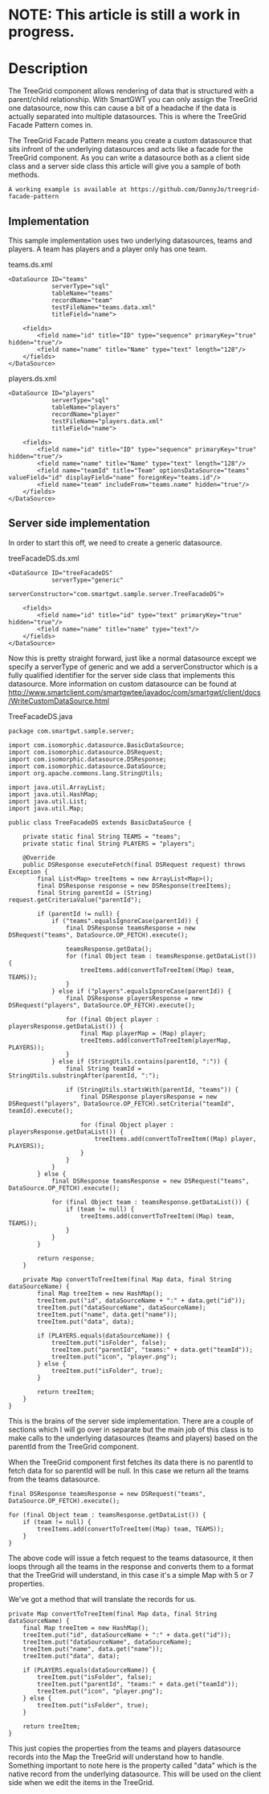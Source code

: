 # NOTE: This article is still a work in progress.



# Description

The TreeGrid component allows rendering of data that is structured with a parent/child relationship. With SmartGWT you can only assign
the TreeGrid one datasource, now this can cause a bit of a headache if the data is actually separated into multiple datasources. This
is where the TreeGrid Facade Pattern comes in.

The TreeGrid Facade Pattern means you create a custom datasource that sits infront of the underlying datasources and acts like a facade
for the TreeGrid component. As you can write a datasource both as a client side class and a server side class this article will give
you a sample of both methods.

    A working example is available at https://github.com/DannyJo/treegrid-facade-pattern

## Implementation

This sample implementation uses two underlying datasources, teams and players. A team has players and a player only has one team.

teams.ds.xml

    <DataSource ID="teams"
                serverType="sql"
                tableName="teams"
                recordName="team"
                testFileName="teams.data.xml"
                titleField="name">

        <fields>
            <field name="id" title="ID" type="sequence" primaryKey="true" hidden="true"/>
            <field name="name" title="Name" type="text" length="128"/>
        </fields>
    </DataSource>


players.ds.xml

    <DataSource ID="players"
                serverType="sql"
                tableName="players"
                recordName="player"
                testFileName="players.data.xml"
                titleField="name">

        <fields>
            <field name="id" title="ID" type="sequence" primaryKey="true" hidden="true"/>
            <field name="name" title="Name" type="text" length="128"/>
            <field name="teamId" title="Team" optionsDataSource="teams" valueField="id" displayField="name" foreignKey="teams.id"/>
            <field name="team" includeFrom="teams.name" hidden="true"/>
        </fields>
    </DataSource>


## Server side implementation

In order to start this off, we need to create a generic datasource.

treeFacadeDS.ds.xml

    <DataSource ID="treeFacadeDS"
                serverType="generic"
                serverConstructor="com.smartgwt.sample.server.TreeFacadeDS">

        <fields>
            <field name="id" title="id" type="text" primaryKey="true" hidden="true"/>
            <field name="name" title="name" type="text"/>
        </fields>
    </DataSource>

Now this is pretty straight forward, just like a normal datasource except we specify a serverType of generic and we add a serverConstructor
which is a fully qualified identifier for the server side class that implements this datasource. More information on custom datasource can
be found at http://www.smartclient.com/smartgwtee/javadoc/com/smartgwt/client/docs/WriteCustomDataSource.html

TreeFacadeDS.java

    package com.smartgwt.sample.server;

    import com.isomorphic.datasource.BasicDataSource;
    import com.isomorphic.datasource.DSRequest;
    import com.isomorphic.datasource.DSResponse;
    import com.isomorphic.datasource.DataSource;
    import org.apache.commons.lang.StringUtils;

    import java.util.ArrayList;
    import java.util.HashMap;
    import java.util.List;
    import java.util.Map;

    public class TreeFacadeDS extends BasicDataSource {

        private static final String TEAMS = "teams";
        private static final String PLAYERS = "players";

        @Override
        public DSResponse executeFetch(final DSRequest request) throws Exception {
            final List<Map> treeItems = new ArrayList<Map>();
            final DSResponse response = new DSResponse(treeItems);
            final String parentId = (String) request.getCriteriaValue("parentId");

            if (parentId != null) {
                if ("teams".equalsIgnoreCase(parentId)) {
                    final DSResponse teamsResponse = new DSRequest("teams", DataSource.OP_FETCH).execute();

                    teamsResponse.getData();
                    for (final Object team : teamsResponse.getDataList()) {
                        treeItems.add(convertToTreeItem((Map) team, TEAMS));
                    }
                } else if ("players".equalsIgnoreCase(parentId)) {
                    final DSResponse playersResponse = new DSRequest("players", DataSource.OP_FETCH).execute();

                    for (final Object player : playersResponse.getDataList()) {
                        final Map playerMap = (Map) player;
                        treeItems.add(convertToTreeItem(playerMap, PLAYERS));
                    }
                } else if (StringUtils.contains(parentId, ":")) {
                    final String teamId = StringUtils.substringAfter(parentId, ":");

                    if (StringUtils.startsWith(parentId, "teams")) {
                        final DSResponse playersResponse = new DSRequest("players", DataSource.OP_FETCH).setCriteria("teamId", teamId).execute();

                        for (final Object player : playersResponse.getDataList()) {
                            treeItems.add(convertToTreeItem((Map) player, PLAYERS));
                        }
                    }
                }
            } else {
                final DSResponse teamsResponse = new DSRequest("teams", DataSource.OP_FETCH).execute();

                for (final Object team : teamsResponse.getDataList()) {
                    if (team != null) {
                        treeItems.add(convertToTreeItem((Map) team, TEAMS));
                    }
                }
            }

            return response;
        }

        private Map convertToTreeItem(final Map data, final String dataSourceName) {
            final Map treeItem = new HashMap();
            treeItem.put("id", dataSourceName + ":" + data.get("id"));
            treeItem.put("dataSourceName", dataSourceName);
            treeItem.put("name", data.get("name"));
            treeItem.put("data", data);

            if (PLAYERS.equals(dataSourceName)) {
                treeItem.put("isFolder", false);
                treeItem.put("parentId", "teams:" + data.get("teamId"));
                treeItem.put("icon", "player.png");
            } else {
                treeItem.put("isFolder", true);
            }

            return treeItem;
        }
    }

This is the brains of the server side implementation. There are a couple of sections which I will go over in separate but the main job of
this class is to make calls to the underlying datasources (teams and players) based on the parentId from the TreeGrid component.

When the TreeGrid component first fetches its data there is no parentId to fetch data for so parentId will be null. In this case we return
all the teams from the teams datasource.

    final DSResponse teamsResponse = new DSRequest("teams", DataSource.OP_FETCH).execute();

    for (final Object team : teamsResponse.getDataList()) {
        if (team != null) {
            treeItems.add(convertToTreeItem((Map) team, TEAMS));
        }
    }

The above code will issue a fetch request to the teams datasource, it then loops through all the teams in the response and converts them
to a format that the TreeGrid will understand, in this case it's a simple Map with 5 or 7 properties.

We've got a method that will translate the records for us.

    private Map convertToTreeItem(final Map data, final String dataSourceName) {
        final Map treeItem = new HashMap();
        treeItem.put("id", dataSourceName + ":" + data.get("id"));
        treeItem.put("dataSourceName", dataSourceName);
        treeItem.put("name", data.get("name"));
        treeItem.put("data", data);

        if (PLAYERS.equals(dataSourceName)) {
            treeItem.put("isFolder", false);
            treeItem.put("parentId", "teams:" + data.get("teamId"));
            treeItem.put("icon", "player.png");
        } else {
            treeItem.put("isFolder", true);
        }

        return treeItem;
    }

This just copies the properties from the teams and players datasource records into the Map the TreeGrid will understand how to handle.
Something important to note here is the property called "data" which is the native record from the underlying datasource. This will be
used on the client side when we edit the items in the TreeGrid.

